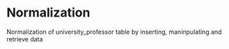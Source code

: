 # Normalization
Normalization of university_professor table by inserting, maninpulating and retrieve data
